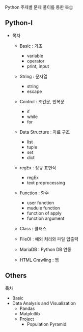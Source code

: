 Python 주제별 문제 풀이를 통한 복습
 
## Python-I 

* 목차  
  * Basic : 기초
    * variable
    * operator
    * print, input
    
  * String : 문자열
    * string
    * escape
    
  * Control : 조건문, 반복문
    * if
    * while
    * for
    
  * Data Structure : 자료 구조 
    * list
    * tuple
    * set
    * dict
    
  * regEx : 정규 표현식
    * regEx
    * text preprocessing
  
  * Function : 함수
    * user function
    * mudule function
    * function of apply
    * function argument
    
  * Class : 클래스
  * FileOI : 예외 처리와 파일 입출력
  * MariaDB : Python DB 연동
  * HTML Crawling : 웹

## Others

목차 
* Basic
* Data Analysis and Visualization
  * Pandas
  * Matplotlib 
  * Project 
    * Population Pyramid
